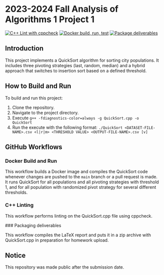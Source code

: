 # 2023-2024 Fall Analysis of Algorithms 1 Project 1

[![C++ Lint with cppcheck](https://github.com/baglayan/blg335e-hw1/actions/workflows/cpp-lint.yml/badge.svg)](https://github.com/baglayan/blg335e-hw1/actions/workflows/cpp-lint.yml)
[![Docker build, run, test](https://github.com/baglayan/blg335e-hw1/actions/workflows/docker-image.yml/badge.svg)](https://github.com/baglayan/blg335e-hw1/actions/workflows/docker-image.yml)
[![Package deliverables](https://github.com/baglayan/blg335e-hw1/actions/workflows/release.yml/badge.svg)](https://github.com/baglayan/blg335e-hw1/actions/workflows/release.yml)

## Introduction

This project implements a QuickSort algorithm for sorting city populations. It includes three pivoting strategies (last, random, median) and a hybrid approach that switches to insertion sort based on a defined threshold.

## How to Build and Run

To build and run this project:
1. Clone the repository.
2. Navigate to the project directory.
3. Execute `g++ -fdiagnostics-color=always -g QuickSort.cpp -o QuickSort`
4. Run the execute with the following format: `./QuickSort <DATASET-FILE-NAME>.csv <l|r|m> <THRESHOLD VALUE> <OUTPUT-FILE-NAME>.csv [v]`

## GitHub Workflows

### Docker Build and Run

This workflow builds a Docker image and compiles the QuickSort code whenever changes are pushed to the `main` branch or a pull request is made. It runs QuickSort for all populations and all pivoting strategies with threshold 1, and for all population with randomized pivot strategy for several different thresholds.

### C++ Linting

This workflow performs linting on the QuickSort.cpp file using cppcheck.

### Packaging deliverables

This workflow compiles the LaTeX report and puts it in a zip archive with QuickSort.cpp in preparation for homework upload.

## Notice

This repository was made public after the submission date.